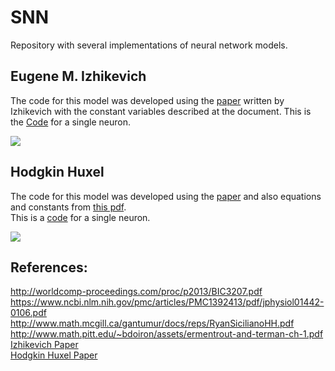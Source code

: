 # SNN
Repository with several implementations of neural network models. 


## Eugene M. Izhikevich 
The code for this model was developed using the [paper](https://www.izhikevich.org/publications/spikes.pdf) written by Izhikevich with the constant variables described at the document. This is the [Code](Neurons/Izhikevich.py) for a single neuron. 
 
![](https://i.imgur.com/GiMAf9q.png) 


## Hodgkin Huxel 

The code for this model was developed using the [paper](https://www.ncbi.nlm.nih.gov/pmc/articles/PMC1392413/pdf/jphysiol01442-0106.pdf) and also equations and constants from [this pdf](http://www.math.pitt.edu/~bdoiron/assets/ermentrout-and-terman-ch-1.pdf).  
This is a [code](Neurons/HH.py) for a single neuron.  

![](https://i.imgur.com/aKTBhCI.png)


## References: 

http://worldcomp-proceedings.com/proc/p2013/BIC3207.pdf  
https://www.ncbi.nlm.nih.gov/pmc/articles/PMC1392413/pdf/jphysiol01442-0106.pdf  
http://www.math.mcgill.ca/gantumur/docs/reps/RyanSicilianoHH.pdf    
http://www.math.pitt.edu/~bdoiron/assets/ermentrout-and-terman-ch-1.pdf  
[Izhikevich Paper](https://www.izhikevich.org/publications/spikes.pdf)  
[Hodgkin Huxel Paper](https://www.ncbi.nlm.nih.gov/pmc/articles/PMC1392413/pdf/jphysiol01442-0106.pdf)   
